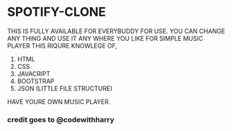 # SPOTIFY-CLONE
THIS IS FULLY AVAILABLE FOR EVERYBUDDY FOR USE.
YOU CAN CHANGE ANY THING AND USE IT ANY WHERE YOU LIKE FOR SIMPLE MUSIC PLAYER THIS RIQURE KNOWLEGE OF,
1. HTML
2. CSS
3. JAVACRIPT
4. BOOTSTRAP
5. JSON (LITTLE FILE STRUCTURE)

HAVE YOURE OWN MUSIC PLAYER.

### credit goes to @codewithharry
